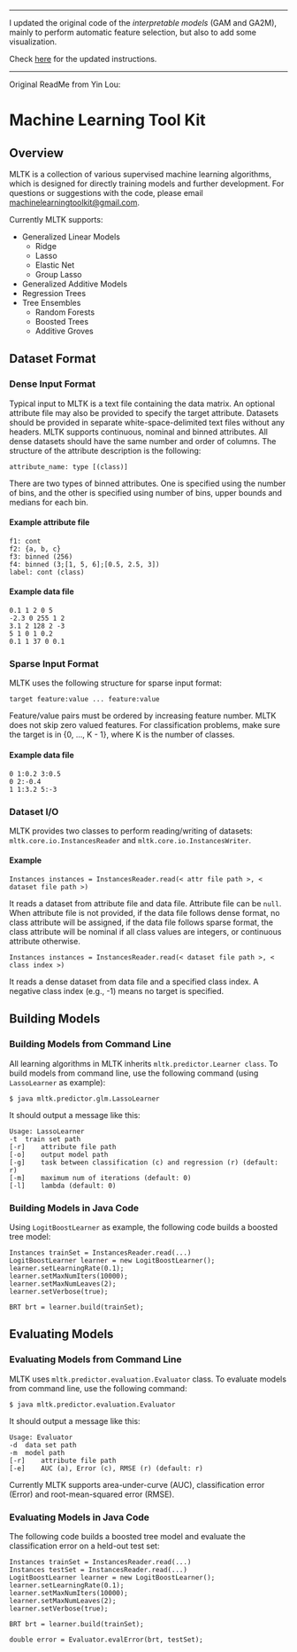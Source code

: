 -----

I updated the original code of the *interpretable models* (GAM and GA2M), mainly to perform automatic feature selection, but also to add some visualization.  

Check [here](https://github.com/sds-dubois/mltk/blob/master/INSTRUCTIONS.md) for the updated instructions.

-----

Original ReadMe from Yin Lou:


# Machine Learning Tool Kit

## Overview

MLTK is a collection of various supervised machine learning algorithms, which is designed for directly training models and further development. For questions or suggestions with the code, please email <a href="mailto:machinelearningtoolkit@gmail.com">machinelearningtoolkit@gmail.com</a>.

Currently MLTK supports:
* Generalized Linear Models
  * Ridge
  * Lasso
  * Elastic Net
  * Group Lasso
* Generalized Additive Models
* Regression Trees
* Tree Ensembles
  * Random Forests
  * Boosted Trees
  * Additive Groves

## Dataset Format

### Dense Input Format

Typical input to MLTK is a text file containing the data matrix. An optional attribute file may also be provided to specify the target attribute. Datasets should be provided in separate white-space-delimited text files without any headers. MLTK supports continuous, nominal and binned attributes. All dense datasets should have the same number and order of columns. The structure of the attribute description is the following:

```
attribute_name: type [(class)]
```

There are two types of binned attributes. One is specified using the number of bins, and the other is specified using number of bins, upper bounds and medians for each bin.

#### Example attribute file

```
f1: cont
f2: {a, b, c}
f3: binned (256) 
f4: binned (3;[1, 5, 6];[0.5, 2.5, 3])
label: cont (class) 
```

#### Example data file

```
0.1 1 2 0 5
-2.3 0 255 1 2
3.1 2 128 2 -3
5 1 0 1 0.2
0.1 1 37 0 0.1
```

### Sparse Input Format

MLTK uses the following structure for sparse input format:
```
target feature:value ... feature:value
```

Feature/value pairs must be ordered by increasing feature number. MLTK does not skip zero valued features. For classification problems, make sure the target is in {0, ..., K - 1}, where K is the number of classes.

#### Example data file

```
0 1:0.2 3:0.5
0 2:-0.4
1 1:3.2 5:-3
```

### Dataset I/O

MLTK provides two classes to perform reading/writing of datasets: `mltk.core.io.InstancesReader` and `mltk.core.io.InstancesWriter`.

#### Example

```
Instances instances = InstancesReader.read(< attr file path >, < dataset file path >)
```
It reads a dataset from attribute file and data file. Attribute file can be `null`. When attribute file is not provided, if the data file follows dense format, no class attribute will be assigned, if the data file follows sparse format, the class attribute will be nominal if all class values are integers, or continuous attribute otherwise.

```
Instances instances = InstancesReader.read(< dataset file path >, < class index >)
```
It reads a dense dataset from data file and a specified class index. A negative class index (e.g., -1) means no target is specified.

## Building Models

### Building Models from Command Line

All learning algorithms in MLTK inherits `mltk.predictor.Learner class`. To build models from command line, use the following command (using `LassoLearner` as example):

```
$ java mltk.predictor.glm.LassoLearner
```

It should output a message like this:

```
Usage: LassoLearner
-t	train set path
[-r]	attribute file path
[-o]	output model path
[-g]	task between classification (c) and regression (r) (default: r)
[-m]	maximum num of iterations (default: 0)
[-l]	lambda (default: 0)
```

### Building Models in Java Code

Using `LogitBoostLearner` as example, the following code builds a boosted tree model:

```
Instances trainSet = InstancesReader.read(...)
LogitBoostLearner learner = new LogitBoostLearner();
learner.setLearningRate(0.1);
learner.setMaxNumIters(10000);
learner.setMaxNumLeaves(2);
learner.setVerbose(true);
		
BRT brt = learner.build(trainSet);
```

## Evaluating Models

### Evaluating Models from Command Line

MLTK uses `mltk.predictor.evaluation.Evaluator` class. To evaluate models from command line, use the following command:

```
$ java mltk.predictor.evaluation.Evaluator
```

It should output a message like this:

```
Usage: Evaluator
-d	data set path
-m	model path
[-r]	attribute file path
[-e]	AUC (a), Error (c), RMSE (r) (default: r)
```

Currently MLTK supports area-under-curve (AUC), classification error (Error) and root-mean-squared error (RMSE).

### Evaluating Models in Java Code

The following code builds a boosted tree model and evaluate the classification error on a held-out test set:

```
Instances trainSet = InstancesReader.read(...)
Instances testSet = InstancesReader.read(...)
LogitBoostLearner learner = new LogitBoostLearner();
learner.setLearningRate(0.1);
learner.setMaxNumIters(10000);
learner.setMaxNumLeaves(2);
learner.setVerbose(true);
		
BRT brt = learner.build(trainSet);

double error = Evaluator.evalError(brt, testSet);
```
